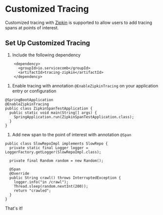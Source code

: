 # Customized Tracing
Customized tracing with [Zipkin](http://zipkin.io/) is supported to allow users to add tracing spans at points of
interest.

## Set Up Customized Tracing
1. Include the following dependency
```
    <dependency>
      <groupId>io.servicecomb</groupId>
      <artifactId>tracing-zipkin</artifactId>
    </dependency>
```
1. Enable tracing with annotation `@EnableZipkinTracing` on your application entry or configuration
```
@SpringBootApplication
@EnableZipkinTracing
public class ZipkinSpanTestApplication {
  public static void main(String[] args) {
    SpringApplication.run(ZipkinSpanTestApplication.class);
  }
}
```
1. Add new span to the point of interest with annotation `@Span`
```
public class SlowRepoImpl implements SlowRepo {
  private static final Logger logger = LoggerFactory.getLogger(SlowRepoImpl.class);

  private final Random random = new Random();

  @Span
  @Override
  public String crawl() throws InterruptedException {
    logger.info("in /crawl");
    Thread.sleep(random.nextInt(200));
    return "crawled";
  }
}
```

That's it!

